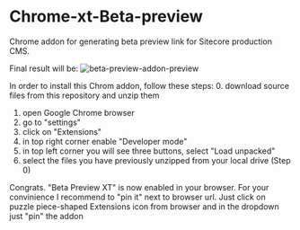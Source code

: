 # Chrome-xt-Beta-preview
Chrome addon for generating beta preview link for Sitecore production CMS.

Final result will be:
![beta-preview-addon-preview](https://user-images.githubusercontent.com/102830924/161728721-f3c1ab30-9daa-4c0a-b5b4-887ccec05699.png)

In order to install this Chrom addon, follow these steps:
0. download source files from this repository and unzip them
1. open Google Chrome browser
2. go to "settings"
3. click on "Extensions"
4. in top right corner enable "Developer mode"
5. in top left corner you will see three buttons, select "Load unpacked"
6. select the files you have previously unzipped from your local drive (Step 0)

Congrats. "Beta Preview XT" is now enabled in your browser. For your convinience I recommend to "pin it" next to browser url. Just click on puzzle piece-shaped Extensions icon from browser and in the dropdown just "pin" the addon
